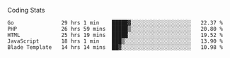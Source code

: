 Coding Stats
<!--START_SECTION:waka-->

```text
Go               29 hrs 1 min    █████▓░░░░░░░░░░░░░░░░░░░   22.37 %
PHP              26 hrs 59 mins  █████▒░░░░░░░░░░░░░░░░░░░   20.80 %
HTML             25 hrs 19 mins  █████░░░░░░░░░░░░░░░░░░░░   19.52 %
JavaScript       18 hrs 1 min    ███▒░░░░░░░░░░░░░░░░░░░░░   13.90 %
Blade Template   14 hrs 14 mins  ██▓░░░░░░░░░░░░░░░░░░░░░░   10.98 %
```

<!--END_SECTION:waka-->
